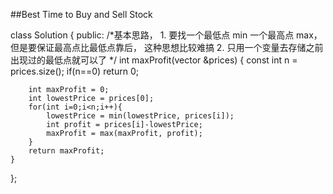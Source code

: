 ##Best Time to Buy and Sell Stock

class Solution {
public:
    /*基本思路， 
    1. 要找一个最低点 min 一个最高点 max， 但是要保证最高点比最低点靠后， 这种思想比较难搞
    2. 只用一个变量去存储之前出现过的最低点就可以了
    */
    int maxProfit(vector<int> &prices) {
        const int n = prices.size();
        if(n==0) return 0;
        
        int maxProfit = 0;
        int lowestPrice = prices[0];
        for(int i=0;i<n;i++){
            lowestPrice = min(lowestPrice, prices[i]);
            int profit = prices[i]-lowestPrice;
            maxProfit = max(maxProfit, profit);
        }
        return maxProfit;
    }
};

